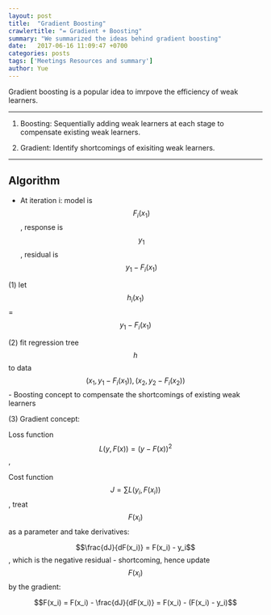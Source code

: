 ```yaml
---
layout: post
title:  "Gradient Boosting"
crawlertitle: "= Gradient + Boosting"
summary: "We summarized the ideas behind gradient boosting"
date:   2017-06-16 11:09:47 +0700
categories: posts
tags: ['Meetings Resources and summary']
author: Yue
---
```


Gradient boosting is a popular idea to imrpove the efficiency of weak learners.


---
1. Boosting: Sequentially adding weak learners at each stage to compensate existing weak learners.

2. Gradient: Identify shortcomings of exisiting weak learners.

---

## Algorithm

* At iteration i: model is $$F_i(x_1)$$, response is $$y_1$$, residual is $$y_1 - F_i(x_1)$$

(1) let $$h_i(x_1)$$ = $$y_1 - F_i(x_1)$$

(2) fit regression tree $$h$$ to data $$(x_1, y_1 - F_i(x_1)), (x_2, y_2 - F_i(x_2))$$ - Boosting concept to compensate the shortcomings of existing weak learners

(3) Gradient concept: 
        
Loss function $$L(y, F(x)) = (y-F(x))^2$$, 

Cost function $$J = \sum L(y_i, F(x_i))$$, treat $$F(x_i)$$ as a parameter and take derivatives:

$$\frac{dJ}{dF(x_i)} = F(x_i) - y_i$$, which is the negative residual - shortcoming, hence update $$F(x_i)$$ by the gradient:


$$F(x_i) = F(x_i) - \frac{dJ}{dF(x_i)} = F(x_i) - (F(x_i) - y_i)$$

